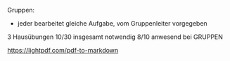 Gruppen:
- jeder bearbeitet gleiche Aufgabe, vom Gruppenleiter vorgegeben

3 Hausübungen
10/30 insgesamt notwendig
8/10 anwesend bei GRUPPEN


https://lightpdf.com/pdf-to-markdown
